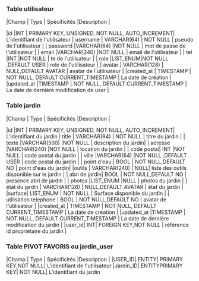  ### Table utilisateur

|Champ  | Type | Spécificités |Description |

|id |INT  | PRIMARY KEY, UNSIGNED, NOT NULL, AUTO_INCREMENT| L’identifiant de l'utilisateur
| username | VARCHAR(64) | NOT NULL | pseudo de l'utilisateur |
| password |VARCHAR(64)  |NOT NULL  | mot de passe de l'utilisateur |
| email |VARCHAR(240)  |NOT NULL  | email de l'utilisateur |
| tel |INT  |NOT NULL  | te de l'utilisateur |
| role |LIST_ENUM|NOT NULL ,DEFAULT USER  | role de l'utilisateur  |
| avatar | VARCHAR(128) | NULL,DEFAULT AVATAR | avatar  de l'utilisateur |
|created_at | TIMESTAMP | NOT NULL, DEFAULT CURRENT_TIMESTAMP | La date de création |
 |updated_at |TIMESTAMP  | NOT NULL, DEFAULT CURRENT_TIMESTAMP | La date de dernière modification de user |

 ### Table jardin

|Champ  | Type | Spécificités |Description |

|id |INT  | PRIMARY KEY, UNSIGNED, NOT NULL, AUTO_INCREMENT| L’identifiant du jardin
| title | VARCHAR(64) | NOT NULL | titre du jardin |
| texte |VARCHAR(500)  |NOT NULL  | description du jardin|
| adresse |VARCHAR(240)  |NOT NULL  | location du jardin |
| code postal| INT  |NOT NULL  | code postal du jardin |
| ville  |VARCHAR(64)  |NOT NULL ,DEFAULT USER  | code postal du jardin  |
| point d'eau | BOOL | NOT NULL,DEFAULT NO | point d'eau du jardin|
|outils | VARCHAR(240) |  NULL| liste des outils disponible sur le jardin |
| abri de jardin| BOOL | NOT NULL,DEFAULT NO | presence abri de jardin  |
| photos |LIST_ENUM |NULL  | photos du jardin  |
| état du jardin | VARCHAR(128) | NULL,DEFAULT AVATAR | état du jardin |
|surface| LIST_ENUM | NOT NULL | Surface disponible du jardin |
| utilisation telephone | BOOL | NOT NULL,DEFAULT NO | avatar  de l'utilisateur |
|created_at | TIMESTAMP | NOT NULL, DEFAULT CURRENT_TIMESTAMP | La date de création |
 |updated_at |TIMESTAMP  | NOT NULL, DEFAULT CURRENT_TIMESTAMP | La date de dernière modification du jardin |
|user_id| INT| FOREIGN KEY,NOT NULL | référence id propriétaire du jardin |

 ### Table PIVOT FAVORIS ou jardin_user

|Champ  | Type | Spécificités |Description |
|USER_ID| ENTITY| PRIMARY KEY,NOT NULL| L’identifiant de l'utilisateur
|Jardin_ID| ENTITYPRIMARY KEY| NOT NULL| L’identifiant du jardin
<!--stackedit_data:
eyJoaXN0b3J5IjpbOTkxMDM1MjM3LC0xMjc5NDA5MzQzLDY0Nz
YwMzkyLDIxMjE5NTA3ODgsLTEzMzMxNTY4MDAsLTUzNzI2NzY0
NSwxMDU4NTA3ODY2LC04MzI1NTcyMDVdfQ==
-->